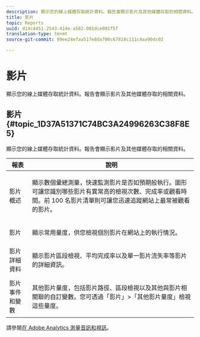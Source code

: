 ```yaml
---
description: 顯示您的線上媒體存取統計資料。報告會顯示影片及其他媒體存取的相關資料。
title: 影片
topic: Reports
uuid: d14c4451-2543-414e-a582-001dce001f5f
translation-type: tm+mt
source-git-commit: 99ee24efaa517e8da700c67818c111c4aa90dc02

---
```



# 影片

顯示您的線上媒體存取統計資料。報告會顯示影片及其他媒體存取的相關資料。

## 影片 {#topic_1D37A51371C74BC3A24996263C38F8E5}

顯示您的線上媒體存取統計資料。報告會顯示影片及其他媒體存取的相關資料。

<table id="table_A032C55365C34F808764965ADF62F81F"> 
 <thead> 
  <tr> 
   <th colname="col1" class="entry"> 報表 </th> 
   <th colname="col2" class="entry"> 說明 </th> 
  </tr> 
 </thead>
 <tbody> 
  <tr> 
   <td colname="col1"> 影片概述 </td> 
   <td colname="col2"> <p> 顯示數個彙總測量，快速監測影片是否如預期般執行。圖形可讓您識別哪些影片有異常高的檢視次數、完成率或觀看時間。前 100 名影片清單則可讓您迅速追蹤網站上最常被觀看的影片。 </p> </td> 
  </tr> 
  <tr> 
   <td colname="col1"> 影片 </td> 
   <td colname="col2"> <p> 顯示常用量度，供您檢視個別影片在網站上的執行情況。 </p> </td> 
  </tr> 
  <tr> 
   <td colname="col1"> 影片詳細資料 </td> 
   <td colname="col2"> <p> 顯示影片區段檢視、平均完成率以及單一影片流失率等影片的詳細資訊。 </p> </td> 
  </tr> 
  <tr> 
   <td colname="col1"> 影片事件和變數 </td> 
   <td colname="col2"> <p> 其他影片量度，包括影片路徑、區段檢視以及其他與影片相關聯的自訂變數。您可透過「<span class="uicontrol">影片</span>」&gt;「<span class="uicontrol">其他影片量度</span>」檢視這些量度。 </p> </td> 
  </tr> 
 </tbody> 
</table>

請參閱[在 Adobe Analytics 測量音訊和視訊](https://marketing.adobe.com/resources/help/zh_TW/sc/appmeasurement/hbvideo/)。
